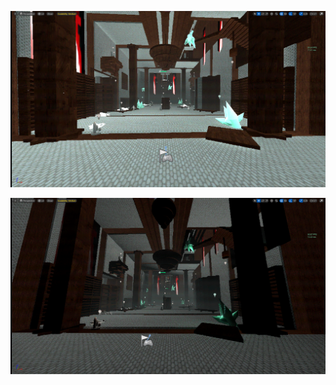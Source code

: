![](<../../../_Meta/Attachments/Pasted image 20250531054050.png>)

![](<../../../_Meta/Attachments/Pasted image 20250531053927.png>)
